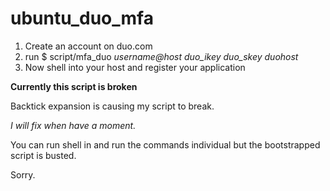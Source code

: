 ubuntu_duo_mfa
==============

1. Create an account on duo.com
2. run
    $ script/mfa_duo _username@host duo_ikey duo_skey duohost_
3. Now shell into your host and register your application


__Currently this script is broken__

Backtick expansion is causing my script to break. 

_I will fix when have a moment._

You can run shell in and run the commands individual but the bootstrapped script
is busted.

Sorry.
